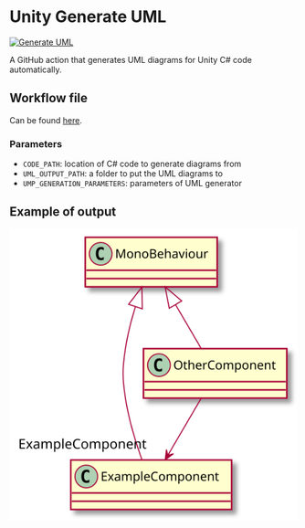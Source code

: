 # Unity Generate UML

[![Generate UML](https://github.com/Delt06/unity-generate-uml/actions/workflows/dotnet-uml-generator.yml/badge.svg)](https://github.com/Delt06/unity-generate-uml/actions/workflows/dotnet-uml-generator.yml)

A GitHub action that generates UML diagrams for Unity C# code automatically.

## Workflow file
Can be found [here](.github/workflows/unity-generate-uml.yml).

### Parameters
- `CODE_PATH`: location of C# code to generate diagrams from
- `UML_OUTPUT_PATH`: a folder to put the UML diagrams to
- `UMP_GENERATION_PARAMETERS`: parameters of UML generator

## Example of output
![Example Output](UML/include.svg)
